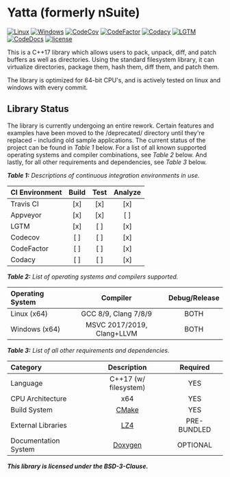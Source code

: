 # Yatta (formerly nSuite)
[![Linux](https://img.shields.io/travis/yattabyte/nsuite?label=Linux%20Build&logo=Travis)](https://travis-ci.com/Yattabyte/nSuite)
[![Windows](https://img.shields.io/appveyor/ci/yattabyte/nsuite?label=Windows%20Build&logo=Appveyor)](https://ci.appveyor.com/project/Yattabyte/nsuite)
[![CodeCov](https://img.shields.io/codecov/c/gh/yattabyte/nsuite/beta?label=Code%20Coverage&logo=CodeCov)](https://codecov.io/gh/Yattabyte/nSuite)
[![CodeFactor](https://img.shields.io/codefactor/grade/github/yattabyte/nsuite?label=Code%20Factor&logo=CodeFactor)](https://www.codefactor.io/repository/github/yattabyte/nsuite)
[![Codacy](https://img.shields.io/codacy/grade/2b38f4eaa90d4b238942d6daaf578655?label=Code%20Quality&logo=Codacy)](https://www.codacy.com/manual/Yattabyte/nSuite)
[![LGTM](https://img.shields.io/lgtm/grade/cpp/github/Yattabyte/nSuite?label=Code%20Quality&logo=LGTM)](https://lgtm.com/projects/g/Yattabyte/nSuite)
[![CodeDocs](https://codedocs.xyz/Yattabyte/nSuite.svg)](https://codedocs.xyz/Yattabyte/nSuite/)
[![license](https://img.shields.io/github/license/Yattabyte/nSuite?label=License&logo=github)](https://github.com/Yattabyte/nSuite/blob/beta/LICENSE)

This is a C++17 library which allows users to pack, unpack, diff, and patch buffers as well as directories.
Using the standard filesystem library, it can virtualize directories, package them, hash them, diff them, and patch them.

The library is optimized for 64-bit CPU's, and is actively tested on linux and windows with every commit.

## Library Status

The library is currently undergoing an entire rework.
Certain features and examples have been moved to the /deprecated/ directory until they're replaced - including old sample applications.
The current status of the project can be found in *Table 1* below.
For a list of all known supported operating systems and compiler combinations, see *Table 2* below.
And lastly, for all other requirements and dependencies, see *Table 3* below.

***Table 1:** Descriptions of continuous integration environments in use.*

| CI Environment   | Build | Test  | Analyze |
|:-----------------|:-----:|:-----:|:-------:|
| Travis CI        |  [x]  |  [x]  |   [x]   |
| Appveyor         |  [x]  |  [x]  |   [ ]   |
| LGTM             |  [x]  |  [ ]  |   [x]   |
| Codecov          |  [ ]  |  [ ]  |   [x]   |
| CodeFactor       |  [ ]  |  [ ]  |   [x]   |
| Codacy           |  [ ]  |  [ ]  |   [x]   |


***Table 2:** List of operating systems and compilers supported.*

| Operating System | Compiler                   | Debug/Release |
|:-----------------|:--------------------------:|:-------------:|
| Linux (x64)      | GCC 8/9, Clang 7/8/9       |      BOTH     |
| Windows (x64)    | MSVC 2017/2019, Clang+LLVM |      BOTH     |

***Table 3:** List of all other requirements and dependencies.*

| Category             | Description                                 | Required    |
|:---------------------|:-------------------------------------------:|:-----------:|
| Language             | C++17 (w/ filesystem)                       | YES         |
| CPU Architecture     | x64                                         | YES         |
| Build System         | [CMake](https://cmake.org/)                 | YES         |
| External Libraries   | [LZ4](https://github.com/lz4/lz4)           | PRE-BUNDLED |
| Documentation System | [Doxygen](http://www.doxygen.nl/index.html) | OPTIONAL    |

***This library is licensed under the BSD-3-Clause.***